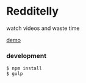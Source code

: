 # Redditelly

watch videos and waste time

[demo](http://redditel.ly/)

### development

```shell
$ npm install
$ gulp
```

